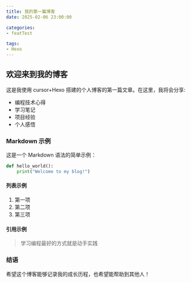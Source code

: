 ```yaml
---
title: 我的第一篇博客
date: 2025-02-06 23:00:00

categories:
- featTest

tags: 
- Hexo
---
```


## 欢迎来到我的博客

这是我使用 cursor+Hexo 搭建的个人博客的第一篇文章。在这里，我将会分享:

- 编程技术心得
- 学习笔记
- 项目经验
- 个人感悟

### Markdown 示例

这是一个 Markdown 语法的简单示例：

```python
def hello_world():
    print("Welcome to my blog!")
```

#### 列表示例
1. 第一项
2. 第二项
3. 第三项

#### 引用示例
> 学习编程最好的方式就是动手实践

### 结语

希望这个博客能够记录我的成长历程，也希望能帮助到其他人！
